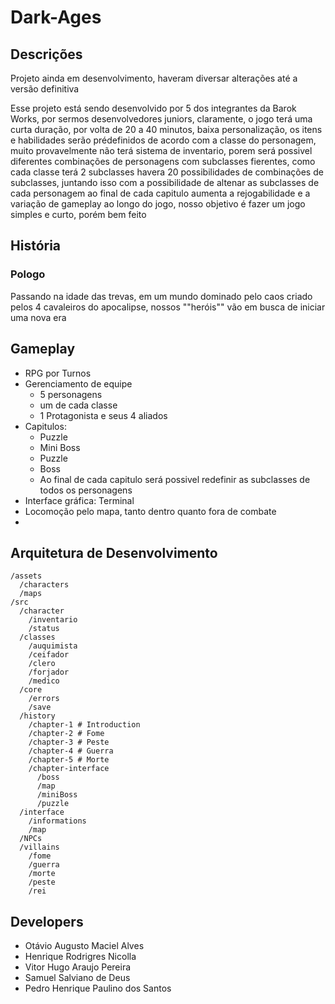 # Dark-Ages

## Descrições
Projeto ainda em desenvolvimento, haveram diversar alterações até a versão definitiva

Esse projeto está sendo desenvolvido por 5 dos integrantes da Barok Works, por sermos desenvolvedores juniors, claramente, o jogo terá uma curta duração, por volta de 20 a 40 minutos, baixa personalização, os itens e habilidades serão prédefinidos de acordo com a classe do personagem, muito provavelmente não terá sistema de inventario, porem será possivel diferentes combinações de personagens com subclasses fierentes, como cada classe terá 2 subclasses havera 20 possibilidades de combinações de subclasses, juntando isso com a possibilidade de altenar as subclasses de cada personagem ao final de cada capitulo aumenta a rejogabilidade e a variação de gameplay ao longo do jogo, nosso objetivo é fazer um jogo simples e curto, porém bem feito

## História
### Pologo
Passando na idade das trevas, em um mundo dominado pelo caos criado pelos 4 cavaleiros do apocalipse, nossos ""heróis"" vão em busca de iniciar uma nova era

## Gameplay
- RPG por Turnos
- Gerenciamento de equipe
  - 5 personagens
  - um de cada classe
  - 1 Protagonista e seus 4 aliados
- Capitulos:
  - Puzzle
  - Mini Boss
  - Puzzle
  - Boss
  - Ao final de cada capitulo será possivel redefinir as subclasses de todos os personagens
- Interface gráfica: Terminal
- Locomoção pelo mapa, tanto dentro quanto fora de combate
- 

## Arquitetura de Desenvolvimento

```
/assets
  /characters
  /maps
/src
  /character
    /inventario
    /status
  /classes
    /auquimista
    /ceifador
    /clero
    /forjador
    /medico
  /core
    /errors
    /save
  /history
    /chapter-1 # Introduction
    /chapter-2 # Fome
    /chapter-3 # Peste
    /chapter-4 # Guerra
    /chapter-5 # Morte
    /chapter-interface
      /boss
      /map
      /miniBoss
      /puzzle
  /interface
    /informations
    /map
  /NPCs
  /villains
    /fome
    /guerra
    /morte
    /peste
    /rei
```

## Developers

- Otávio Augusto Maciel Alves
- Henrique Rodrigres Nicolla
- Vitor Hugo Araujo Pereira
- Samuel Salviano de Deus
- Pedro Henrique Paulino dos Santos
